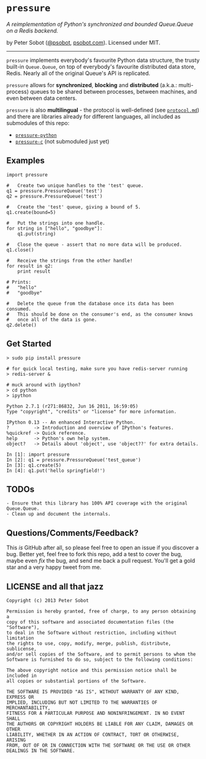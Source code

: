 # `pressure`
*A reimplementation of Python's synchronized and bounded Queue.Queue on a Redis backend.*

by Peter Sobot ([@psobot](http://twitter.com/psobot), [psobot.com](http://psobot.com)). Licensed under MIT.

---

`pressure` implements everybody's favourite Python data structure, the
trusty built-in `Queue.Queue`, on top of everybody's favourite distributed
data store, Redis. Nearly all of the original Queue's API is replicated.

`pressure` allows for **synchronized**, **blocking** and **distributed**
(a.k.a.: multi-process) queues to be shared between processes, between 
machines, and even between data centers.

`pressure` is also **multilingual** - the protocol is well-defined (see [`protocol.md`](https://github.com/psobot/pressure/blob/master/protocol.md)) and there are libraries already for different languages, all included
as submodules of this repo:

  - [`pressure-python`](http://github.com/psobot/pressure-python/)
  - [`pressure-c`](http://github.com/psobot/pressure-c/) (not submoduled just yet)
<!--  - [`pressure-go`](http://github.com/psobot/pressure-go/) -->


## Examples

    import pressure

    #   Create two unique handles to the 'test' queue.
    q1 = pressure.PressureQueue('test')
    q2 = pressure.PressureQueue('test')

    #   Create the 'test' queue, giving a bound of 5.
    q1.create(bound=5)
    
    #   Put the strings into one handle.
    for string in ["hello", "goodbye"]:
        q1.put(string)

    #   Close the queue - assert that no more data will be produced.
    q1.close()

    #   Receive the strings from the other handle!
    for result in q2:
        print result

    # Prints:
    #   "hello"
    #   "goodbye"

    #   Delete the queue from the database once its data has been consumed.
    #   This should be done on the consumer's end, as the consumer knows
    #   once all of the data is gone.
    q2.delete()

## Get Started

    > sudo pip install pressure

    # for quick local testing, make sure you have redis-server running
    > redis-server &

    # muck around with ipython?
    > cd python
    > ipython

    Python 2.7.1 (r271:86832, Jun 16 2011, 16:59:05) 
    Type "copyright", "credits" or "license" for more information.

    IPython 0.13 -- An enhanced Interactive Python.
    ?         -> Introduction and overview of IPython's features.
    %quickref -> Quick reference.
    help      -> Python's own help system.
    object?   -> Details about 'object', use 'object??' for extra details.

    In [1]: import pressure
    In [2]: q1 = pressure.PressureQueue('test_queue')
    In [3]: q1.create(5)
    In [4]: q1.put('hello springfield!')

## TODOs

    - Ensure that this library has 100% API coverage with the original Queue.Queue.
    - Clean up and document the internals.

## Questions/Comments/Feedback?

This *is* GitHub after all, so please feel free to open an issue if you discover
a bug. Better yet, feel free to fork this repo, add a test to cover the bug,
maybe even *fix* the bug, and send me back a pull request. You'll get a gold star
and a very happy tweet from me.

## LICENSE and all that jazz

    Copyright (c) 2013 Peter Sobot

    Permission is hereby granted, free of charge, to any person obtaining a
    copy of this software and associated documentation files (the "Software"),
    to deal in the Software without restriction, including without limitation
    the rights to use, copy, modify, merge, publish, distribute, sublicense,
    and/or sell copies of the Software, and to permit persons to whom the
    Software is furnished to do so, subject to the following conditions:

    The above copyright notice and this permission notice shall be included in
    all copies or substantial portions of the Software.

    THE SOFTWARE IS PROVIDED "AS IS", WITHOUT WARRANTY OF ANY KIND, EXPRESS OR
    IMPLIED, INCLUDING BUT NOT LIMITED TO THE WARRANTIES OF MERCHANTABILITY,
    FITNESS FOR A PARTICULAR PURPOSE AND NONINFRINGEMENT. IN NO EVENT SHALL
    THE AUTHORS OR COPYRIGHT HOLDERS BE LIABLE FOR ANY CLAIM, DAMAGES OR OTHER
    LIABILITY, WHETHER IN AN ACTION OF CONTRACT, TORT OR OTHERWISE, ARISING
    FROM, OUT OF OR IN CONNECTION WITH THE SOFTWARE OR THE USE OR OTHER
    DEALINGS IN THE SOFTWARE.

